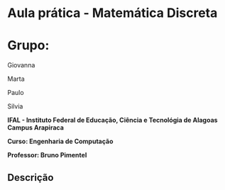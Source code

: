 # Aula prática - Matemática Discreta

# Grupo:

Giovanna 

Marta

Paulo

Silvia

**IFAL - Instituto Federal de Educação, Ciência e Tecnológia de Alagoas**
**Campus Arapiraca**

**Curso: Engenharia de Computação**

**Professor: Bruno Pimentel**

## Descrição

